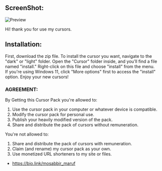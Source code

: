 ## ScreenShot:

![Preview](https://github.com/user-attachments/assets/5efdef0b-b21c-4d6e-bff7-76f61dd35ab4)

Hi! thank you for use my cursors.

## Installation: 

First, download the zip file. To install the cursor you want, navigate to the "dark" or "light" folder. Open the "Cursor" folder inside, and you’ll find a file named "install." Right-click on this file and choose "install" from the menu. If you're using Windows 11, click "More options" first to access the "install" option. Enjoy your new cursors!

### AGREEMENT:

By Getting this Cursor Pack you're allowed to:

1. Use the cursor pack in your computer or whatever device is compatible.
2. Modify the cursor pack for personal use.
3. Publish your heavily modified version of the pack.
4. Share and distribute the pack of cursors without remuneration.

You're not allowed to:

1. Share and distribute the pack of cursors with remuneration.
2. Claim (and rename) my cursor pack as your own.
3. Use monetized URL shorteners to my site or files.


* https://bio.link/mosabbir_maruf
